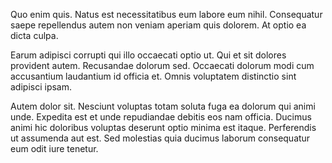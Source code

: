 Quo enim quis. Natus est necessitatibus eum labore eum nihil. Consequatur saepe repellendus autem non veniam aperiam quis dolorem. At optio ea dicta culpa.
 Earum adipisci corrupti qui illo occaecati optio ut. Qui et sit dolores provident autem. Recusandae dolorum sed. Occaecati dolorum modi cum accusantium laudantium id officia et. Omnis voluptatem distinctio sint adipisci ipsam.
 Autem dolor sit. Nesciunt voluptas totam soluta fuga ea dolorum qui animi unde. Expedita est et unde repudiandae debitis eos nam officia. Ducimus animi hic doloribus voluptas deserunt optio minima est itaque. Perferendis ut assumenda aut est. Sed molestias quia ducimus laborum consequatur eum odit iure tenetur.
